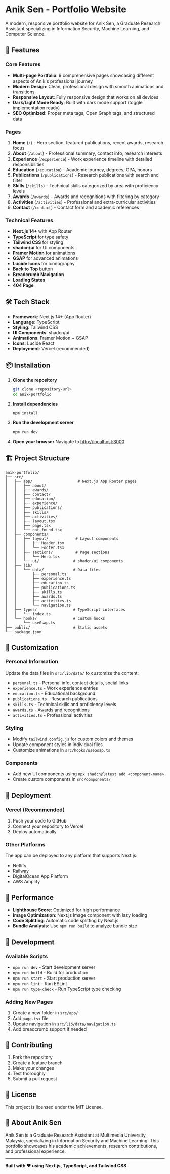 # Anik Sen - Portfolio Website

A modern, responsive portfolio website for Anik Sen, a Graduate Research Assistant specializing in Information Security, Machine Learning, and Computer Science.

## 🚀 Features

### Core Features
- **Multi-page Portfolio**: 9 comprehensive pages showcasing different aspects of Anik's professional journey
- **Modern Design**: Clean, professional design with smooth animations and transitions
- **Responsive Layout**: Fully responsive design that works on all devices
- **Dark/Light Mode Ready**: Built with dark mode support (toggle implementation ready)
- **SEO Optimized**: Proper meta tags, Open Graph tags, and structured data

### Pages
1. **Home** (`/`) - Hero section, featured publications, recent awards, research focus
2. **About** (`/about`) - Professional summary, contact info, research interests
3. **Experience** (`/experience`) - Work experience timeline with detailed responsibilities
4. **Education** (`/education`) - Academic journey, degrees, GPA, honors
5. **Publications** (`/publications`) - Research publications with search and filter
6. **Skills** (`/skills`) - Technical skills categorized by area with proficiency levels
7. **Awards** (`/awards`) - Awards and recognitions with filtering by category
8. **Activities** (`/activities`) - Professional and extra-curricular activities
9. **Contact** (`/contact`) - Contact form and academic references

### Technical Features
- **Next.js 14+** with App Router
- **TypeScript** for type safety
- **Tailwind CSS** for styling
- **shadcn/ui** for UI components
- **Framer Motion** for animations
- **GSAP** for advanced animations
- **Lucide Icons** for iconography
- **Back to Top** button
- **Breadcrumb Navigation**
- **Loading States**
- **404 Page**

## 🛠️ Tech Stack

- **Framework**: Next.js 14+ (App Router)
- **Language**: TypeScript
- **Styling**: Tailwind CSS
- **UI Components**: shadcn/ui
- **Animations**: Framer Motion + GSAP
- **Icons**: Lucide React
- **Deployment**: Vercel (recommended)

## 📦 Installation

1. **Clone the repository**
   ```bash
   git clone <repository-url>
   cd anik-portfolio
   ```

2. **Install dependencies**
   ```bash
   npm install
   ```

3. **Run the development server**
   ```bash
   npm run dev
   ```

4. **Open your browser**
   Navigate to [http://localhost:3000](http://localhost:3000)

## 🏗️ Project Structure

```
anik-portfolio/
├── src/
│   ├── app/                    # Next.js App Router pages
│   │   ├── about/
│   │   ├── awards/
│   │   ├── contact/
│   │   ├── education/
│   │   ├── experience/
│   │   ├── publications/
│   │   ├── skills/
│   │   ├── activities/
│   │   ├── layout.tsx
│   │   ├── page.tsx
│   │   └── not-found.tsx
│   ├── components/
│   │   ├── layout/            # Layout components
│   │   │   ├── Header.tsx
│   │   │   └── Footer.tsx
│   │   ├── sections/          # Page sections
│   │   │   └── Hero.tsx
│   │   └── ui/               # shadcn/ui components
│   ├── lib/
│   │   └── data/             # Data files
│   │       ├── personal.ts
│   │       ├── experience.ts
│   │       ├── education.ts
│   │       ├── publications.ts
│   │       ├── skills.ts
│   │       ├── awards.ts
│   │       ├── activities.ts
│   │       └── navigation.ts
│   ├── types/                # TypeScript interfaces
│   │   └── index.ts
│   └── hooks/                # Custom hooks
│       └── useGsap.ts
├── public/                   # Static assets
└── package.json
```

## 🎨 Customization

### Personal Information
Update the data files in `src/lib/data/` to customize the content:

- `personal.ts` - Personal info, contact details, social links
- `experience.ts` - Work experience entries
- `education.ts` - Educational background
- `publications.ts` - Research publications
- `skills.ts` - Technical skills and proficiency levels
- `awards.ts` - Awards and recognitions
- `activities.ts` - Professional activities

### Styling
- Modify `tailwind.config.js` for custom colors and themes
- Update component styles in individual files
- Customize animations in `src/hooks/useGsap.ts`

### Components
- Add new UI components using `npx shadcn@latest add <component-name>`
- Create custom components in `src/components/`

## 🚀 Deployment

### Vercel (Recommended)
1. Push your code to GitHub
2. Connect your repository to Vercel
3. Deploy automatically

### Other Platforms
The app can be deployed to any platform that supports Next.js:
- Netlify
- Railway
- DigitalOcean App Platform
- AWS Amplify

## 📱 Performance

- **Lighthouse Score**: Optimized for high performance
- **Image Optimization**: Next.js Image component with lazy loading
- **Code Splitting**: Automatic code splitting by Next.js
- **Bundle Analysis**: Use `npm run build` to analyze bundle size

## 🔧 Development

### Available Scripts
- `npm run dev` - Start development server
- `npm run build` - Build for production
- `npm run start` - Start production server
- `npm run lint` - Run ESLint
- `npm run type-check` - Run TypeScript type checking

### Adding New Pages
1. Create a new folder in `src/app/`
2. Add `page.tsx` file
3. Update navigation in `src/lib/data/navigation.ts`
4. Add breadcrumb support if needed

## 🤝 Contributing

1. Fork the repository
2. Create a feature branch
3. Make your changes
4. Test thoroughly
5. Submit a pull request

## 📄 License

This project is licensed under the MIT License.

## 👤 About Anik Sen

Anik Sen is a Graduate Research Assistant at Multimedia University, Malaysia, specializing in Information Security and Machine Learning. This portfolio showcases his academic achievements, research contributions, and professional experience.

---

**Built with ❤️ using Next.js, TypeScript, and Tailwind CSS**
